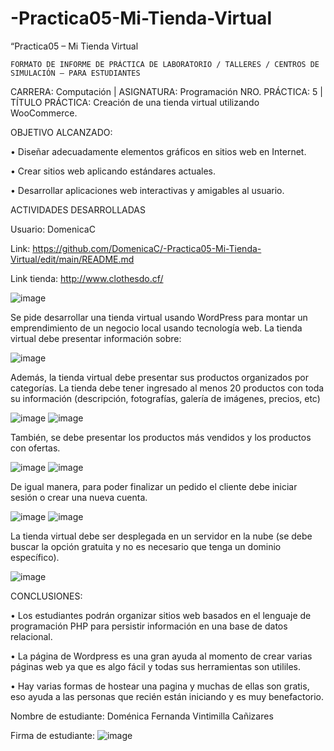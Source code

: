 # -Practica05-Mi-Tienda-Virtual
“Practica05 – Mi Tienda Virtual

 	FORMATO DE INFORME DE PRÁCTICA DE LABORATORIO / TALLERES / CENTROS DE SIMULACIÓN – PARA ESTUDIANTES

CARRERA: Computación |	ASIGNATURA: Programación 
NRO. PRÁCTICA:	5	| TÍTULO PRÁCTICA: Creación de una tienda virtual utilizando WooCommerce.

OBJETIVO ALCANZADO:

•	Diseñar adecuadamente elementos gráficos en sitios web en Internet. 

•	Crear sitios web aplicando estándares actuales. 

•	Desarrollar aplicaciones web interactivas y amigables al usuario.

ACTIVIDADES DESARROLLADAS

Usuario: DomenicaC

Link: https://github.com/DomenicaC/-Practica05-Mi-Tienda-Virtual/edit/main/README.md

Link tienda: http://www.clothesdo.cf/ 

 
 ![image](https://user-images.githubusercontent.com/49033368/103502877-a9d28c00-4e20-11eb-8b29-cd6e55f661fd.png)

Se pide desarrollar una tienda virtual usando WordPress para montar un emprendimiento de un negocio local usando tecnología web. La tienda virtual debe presentar información sobre:
 
 ![image](https://user-images.githubusercontent.com/49033368/103502893-b820a800-4e20-11eb-9beb-5a38a866f1f2.png)

Además, la tienda virtual debe presentar sus productos organizados por categorías. La tienda debe tener ingresado al menos 20 productos con toda su información (descripción, fotografías, galería de imágenes, precios, etc)
 
 ![image](https://user-images.githubusercontent.com/49033368/103502909-c1117980-4e20-11eb-9d7d-cc84ea5a3ce7.png)
![image](https://user-images.githubusercontent.com/49033368/103502918-c66ec400-4e20-11eb-89c9-6f4b77fdd11a.png)


También, se debe presentar los productos más vendidos y los productos con ofertas.
 
 ![image](https://user-images.githubusercontent.com/49033368/103502957-e43c2900-4e20-11eb-8bf5-f4d3ab55ca0b.png)
![image](https://user-images.githubusercontent.com/49033368/103502967-e8684680-4e20-11eb-826c-a4b8b12ece67.png)

De igual manera, para poder finalizar un pedido el cliente debe iniciar sesión o crear una nueva cuenta.
 
 ![image](https://user-images.githubusercontent.com/49033368/103502984-f1f1ae80-4e20-11eb-9605-0e8ac4f54351.png)
![image](https://user-images.githubusercontent.com/49033368/103502990-f74ef900-4e20-11eb-8fc7-a5a4097e15ac.png)


La tienda virtual debe ser desplegada en un servidor en la nube (se debe buscar la opción gratuita y no es necesario que tenga un dominio específico).
 
 ![image](https://user-images.githubusercontent.com/49033368/103503007-03d35180-4e21-11eb-8a8d-aed8b4581034.png)

CONCLUSIONES:

•	Los estudiantes podrán organizar sitios web basados en el lenguaje de programación PHP para persistir información en una base de datos relacional.

•	La página de Wordpress es una gran ayuda al momento de crear varias páginas web ya que es algo fácil y todas sus herramientas son utililes.

•	Hay varias formas de hostear una pagina y muchas de ellas son gratis, eso ayuda a las personas que recién están iniciando y es muy benefactorio.

Nombre de estudiante: Doménica Fernanda Vintimilla Cañizares

Firma de estudiante: ![image](https://user-images.githubusercontent.com/49033368/103503026-0df55000-4e21-11eb-9050-94266ce3a85d.png)


